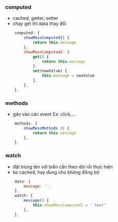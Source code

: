 ### computed
- cached, getter, setter
- chạy get thì data thay đổi

```javascript
    computed: {
        showMessComputed() {
            return this.message
        },
        showMessComputed2: {
            get() {
                return this.message
            },
            set(newValue) {
                this.message = newValue
            },
        },
    },
```

### methods
- gán vào các event Ex: click,...

```javascript
    methods: {
        showMessMethods () {
            return this.message
        },
    },
```

### watch
- đặt trùng tên với biến cần theo dõi rồi thực hiện 
- ko cached, hay dùng cho không đồng bộ 

```javascript
    data: {
        message: '',
    },
    watch: {
        message() {
            this.showMessComputed2 = ' test'
        },
    },
```
